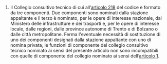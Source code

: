 1. Il Collegio consultivo tecnico di cui all’[articolo 218](/index.html?article=articolo-218&version=1) del codice è formato da tre componenti. Due componenti sono nominati dalla stazione appaltante e il terzo è nominato, per le opere di interesse nazionale, dal Ministero delle infrastrutture e dei trasporti e, per le opere di interesse locale, dalle regioni, dalle province autonome di Trento e di Bolzano o dalle città metropolitane. Ferma l'eventuale necessità di sostituzione di uno dei componenti designati dalla stazione appaltante con uno di nomina privata, le funzioni di componente del collegio consultivo tecnico nominato ai sensi del presente articolo non sono incompatibili con quelle di componente del collegio nominato ai sensi dell’[articolo 1](/index.html?article=allegato-5.2-articolo-1&version=2).